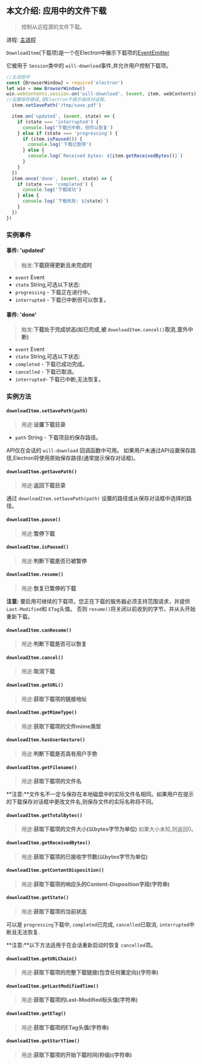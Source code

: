 ## 本文介绍: 应用中的文件下载

> 控制从远程源的文件下载。

进程: [主进程](../glossary.md#主进程)    

 `DownloadItem`(下载项)是一个在Electron中展示下载项的[EventEmitter](http://nodejs.org/api/events.html#events_class_events_eventemitter)
   
它被用于 `Session`类中的 `will-download`事件,并允许用户控制下载项。

```JavaScript
//主进程中
const {BrowserWindow} = require('electron')
let win = new BrowserWindow()
win.webContents.session.on('will-download', (event, item, webContents) => {
//设置保存路径,使Electron不提示保存对话框。
  item.setSavePath('/tmp/save.pdf')

  item.on('updated', (event, state) => {
    if (state === 'interrupted') {
      console.log('下载已中断，但可以恢复')
    } else if (state === 'progressing') {
      if (item.isPaused()) {
        console.log('下载已暂停')
      } else {
        console.log(`Received bytes: ${item.getReceivedBytes()}`)
      }
    }
  })
  item.once('done', (event, state) => {
    if (state === 'completed') {
      console.log('下载成功')
    } else {
      console.log(`下载失败: ${state}`)
    }
  })
})
```

### 实例事件

#### 事件: 'updated'
> 触发:**下载获得更新且未完成时**

* `event` Event
* `state` String,可选以下状态:
 * `progressing`  - 下载正在进行中。
 * `interrupted`  - 下载已中断但可以恢复。

#### 事件: 'done'
> 触发:**下载处于完成状态(如已完成,被 `downloadItem.cancel()`取消,意外中断)**

* `event` Event
* `state` String,可选以下状态:
 * `completed`  - 下载已成功完成。
 * `cancelled`  - 下载已取消。
 * `interrupted`- 下载已中断,无法恢复。
 
### 实例方法

#### `downloadItem.setSavePath(path)`
> 用途:**设置下载目录**

* `path` String - 下载项目的保存路径。

API仅在会话的 `will-download` 回调函数中可用。
如果用户未通过API设置保存路径,Electron将使用原始保存路径(通常提示保存对话框)。

#### `downloadItem.getSavePath()`
> 用途:**返回下载目录**

通过 `downloadItem.setSavePath(path)` 设置的路径或从保存对话框中选择的路径。

#### `downloadItem.pause()`
> 用途:**暂停下载**

#### `downloadItem.isPaused()`
> 用途:**判断下载是否已被暂停**

#### `downloadItem.resume()`
> 用途:**恢复已暂停的下载**

**注意:** 要启用可继续的下载项，您正在下载的服务器必须支持范围请求，并提供 `Last-Modified`和 `ETag`头值。 否则 `resume()`将关闭以前收到的字节，并从头开始重新下载。

#### `downloadItem.canResume()`
> 用途:**判断下载是否可以恢复**

#### `downloadItem.cancel()`
> 用途:**取消下载**

#### `downloadItem.getURL()`
> 用途:**获取下载项的链接地址**

#### `downloadItem.getMimeType()`
> 用途:**获取下载项的文件mime类型**

#### `downloadItem.hasUserGesture()`
> 用途:**判断下载是否具有用户手势**

#### `downloadItem.getFilename()`
> 用途:**获取下载项的文件名**

 **注意:**文件名不一定与保存在本地磁盘中的实际文件名相同。如果用户在提示的下载保存对话框中更改文件名,则保存文件的实际名称将不同。

#### `downloadItem.getTotalBytes()`
> 用途:**获取下载项的文件大小(以bytes字节为单位)**
如果大小未知,则返回0。

#### `downloadItem.getReceivedBytes()`
> 用途:**获取下载项的已接收字节数(以bytes字节为单位)**

#### `downloadItem.getContentDisposition()`
> 用途:**获取下载项的响应头的Content-Disposition字段(字符串)**

#### `downloadItem.getState()`
> 用途:**获取下载项的当前状态**

可以是 `progressing`下载中, `completed`已完成, `cancelled`已取消, `interrupted`中断且无法恢复.

**注意:**以下方法适用于在会话重新启动时恢复 `cancelled`项。

#### `downloadItem.getURLChain()`
> 用途:**获取下载项的完整下载链接(包含任何重定向)(字符串)**

#### `downloadItem.getLastModifiedTime()`
> 用途:**获取下载项的Last-Modified标头值(字符串)**

#### `downloadItem.getETag()`
> 用途:**获取下载项的ETag头值(字符串)**

#### `downloadItem.getStartTime()`
> 用途:**获取下载项的开始下载时间(秒级)(字符串)**